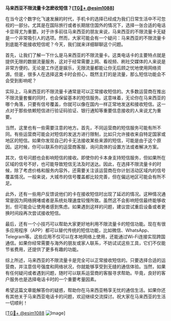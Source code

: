 **马来西亚不限流量卡怎麽收短信？[[TG💪+ @esim1088](https://t.me/s/esim1088)]**

在当今这个数字化飞速发展的时代，手机卡的选择已经成为我们日常生活中不可忽视的一部分。尤其是在国际旅行或者长期居住国外的情况下，选择一张合适的电话卡显得尤为重要。对于许多前往马来西亚的朋友来说，马来西亚的不限流量卡无疑是一个非常吸引人的选项。然而，大家可能会有一个疑问：马来西亚的不限流量卡到底能不能接收短信呢？今天，我们就来详细聊聊这个问题。

首先，让我们了解一下什么是马来西亚的不限流量卡。这类电话卡的主要特点就是提供无限的数据流量服务，这对于经常需要上网、看视频、刷社交媒体的人来说是非常方便的。无论是工作还是娱乐，无限流量都能让你无后顾之忧地使用网络资源。但是，很多人在选择这类卡时会担心，既然主打的是流量，那么短信功能会不会受到影响呢？

实际上，马来西亚的不限流量卡通常是可以正常接收短信的。大多数运营商在推出不限流量套餐的同时，也会保留基本的短信服务。这意味着，无论你在马来西亚的哪个角落，只要有信号覆盖，你就可以像在国内一样正常地发送和接收短信。这一点对于那些依赖短信进行验证码验证、银行通知等重要信息接收的人来说尤为重要。

当然，这里也有一些需要注意的地方。首先，不同运营商的短信服务可能有所不同。有些运营商可能会对短信的发送方进行限制，比如只允许接收来自特定国家或地区的短信。如果你发现自己的卡无法接收某些来源的短信，可能是由于这个原因。这时候，你可以联系你的运营商客服，询问具体的设置方法或者解决方案。

其次，信号问题也会影响短信的接收。即使你的卡本身支持短信服务，但如果所在区域的信号不好，也可能导致短信无法及时送达。因此，在选择不限流量卡的时候，除了考虑价格和服务内容外，还需要关注该运营商在你计划活动区域内的信号覆盖情况。一般来说，大城市的信号覆盖都比较完善，但在偏远地区可能会有所不足。

此外，还有一些用户反馈说他们的卡在接收短信时出现了延迟的情况。这种情况通常是因为网络拥堵或者是系统处理速度较慢所致。虽然这不会影响短信最终能够收到，但可能会让使用者感到焦虑。如果遇到这样的问题，建议尝试重启设备或者更换时间段再次尝试接收短信。

最后，还有一个小技巧可以帮助大家更好地利用不限流量卡的短信功能。现在有很多应用程序（APP）都可以替代传统的短信功能，比如微信、WhatsApp、Telegram等。这些应用不仅可以在本地网络上使用，还能通过Wi-Fi连接实现跨国通信。如果你经常需要与海外的朋友或家人联系，不妨试试这些工具，它们不仅能节省费用，还提供了更多有趣的功能。

综上所述，马来西亚的不限流量卡是完全可以正常接收短信的。只要选择合适的运营商，并注意信号强度和网络状况，你就能够享受到无缝的通信体验。当然，如果有任何疑问或者遇到问题，随时可以联系运营商的客服寻求帮助。毕竟，良好的客户服务也是选择电话卡时的一个重要考量因素。

希望这篇文章能解答你的疑惑，帮助你在马来西亚畅享无忧的通信生活。如果你还有其他关于马来西亚电话卡的问题，欢迎继续交流探讨。祝大家在马来西亚的生活一切顺利！

[[TG💪+ @esim1088](https://t.me/s/esim1088) ![Image](https://i.postimg.cc/4NQfJmqS/Snipaste-2025-05-13-00-14-12.png)]
